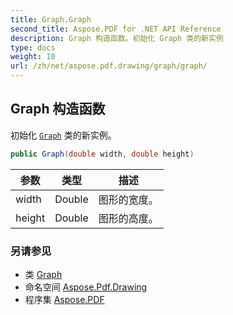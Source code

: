 ```yaml
---
title: Graph.Graph
second_title: Aspose.PDF for .NET API Reference
description: Graph 构造函数。初始化 Graph 类的新实例
type: docs
weight: 10
url: /zh/net/aspose.pdf.drawing/graph/graph/
---
```

## Graph 构造函数

初始化 [`Graph`](../) 类的新实例。

```csharp
public Graph(double width, double height)
```

| 参数 | 类型 | 描述 |
| --- | --- | --- |
| width | Double | 图形的宽度。 |
| height | Double | 图形的高度。 |

### 另请参见

* 类 [Graph](../)
* 命名空间 [Aspose.Pdf.Drawing](../../../aspose.pdf.drawing/)
* 程序集 [Aspose.PDF](../../../)